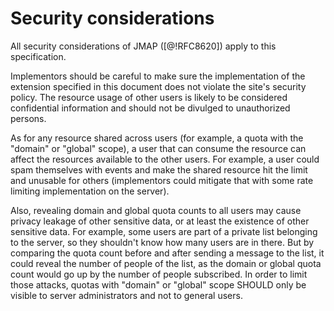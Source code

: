 # Security considerations

All security considerations of JMAP ([@!RFC8620]) apply to this specification.

Implementors should be careful to make sure the implementation of the extension specified in this document does not violate the site's 
security policy. The resource usage of other users is likely to be considered confidential information and should not be divulged to
unauthorized persons. 

As for any resource shared across users (for example, a quota with the "domain" or "global" scope), a user that can consume
the resource can affect the resources available to the other users. For example, a user could spam themselves with events and 
make the shared resource hit the limit and unusable for others (implementors could mitigate that with some rate limiting 
implementation on the server).

Also, revealing domain and global quota counts to all users may cause privacy leakage of other sensitive data, 
or at least the existence of other sensitive data. For example, some users are part of a private list
belonging to the server, so they shouldn't know how many users are in there. But by comparing the quota count
before and after sending a message to the list, it could reveal the number of people of the list, as the 
domain or global quota count would go up by the number of people subscribed. In order to limit those attacks, quotas with 
"domain" or "global" scope SHOULD only be visible to server administrators and not to general users.